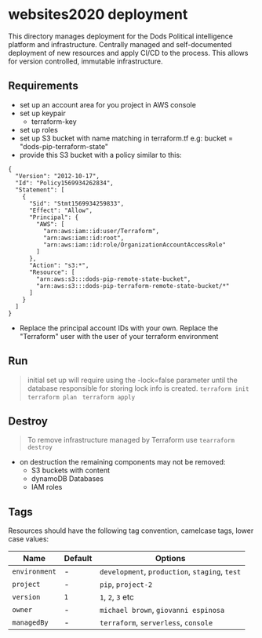 # websites2020 deployment

This directory manages deployment for the Dods Political intelligence platform and infrastructure.
Centrally managed and self-documented deployment of new resources and apply CI/CD to the process.
This allows for version controlled, immutable infrastructure.

## Requirements
- set up an account area for you project in AWS console
- set up keypair
  - terraform-key
- set up roles
- set up S3 bucket with name matching in terraform.tf e.g: bucket = "dods-pip-terraform-state"
- provide this S3 bucket with a policy similar to this:

```
{
  "Version": "2012-10-17",
  "Id": "Policy1569934262834",
  "Statement": [
    {
      "Sid": "Stmt1569934259833",
      "Effect": "Allow",
      "Principal": {
        "AWS": [
          "arn:aws:iam::id:user/Terraform",
          "arn:aws:iam::id:root",
          "arn:aws:iam::id:role/OrganizationAccountAccessRole"
        ]
      },
      "Action": "s3:*",
      "Resource": [
        "arn:aws:s3:::dods-pip-remote-state-bucket",
        "arn:aws:s3:::dods-pip-terraform-remote-state-bucket/*"
      ]
    }
  ]
}
```

- Replace the principal account IDs with your own. Replace the "Terraform" user with the user of your terraform environment

## Run

> initial set up will require using the -lock=false parameter until the database responsible for storing lock info is created.
> `terraform init `
> `terraform plan `
> `terraform apply`

## Destroy
> To remove infrastructure managed by Terraform use `tearraform destroy`
- on destruction the remaining components may not be removed:
  - S3 buckets with content
  - dynamoDB Databases
  - IAM roles

## Tags

Resources should have the following tag convention, camelcase tags, lower case values:

|Name|Default|Options|
|---|---|---|
|`environment`|-|`development`, `production`, `staging`, `test`|
|`project`|-|`pip`, `project-2`|
|`version`|`1`|`1`, `2`, `3` etc|
|`owner`|-|`michael brown`, `giovanni espinosa`|
|`managedBy`|-|`terraform`, `serverless`, `console`|
